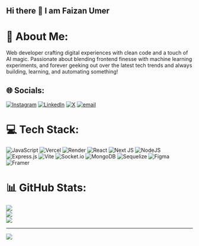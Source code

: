 ## Hi there 👋 I am Faizan Umer

# 💫 About Me:
Web developer crafting digital experiences with clean code and a touch of AI magic. Passionate about blending frontend finesse with machine learning experiments, and forever geeking out over the latest tech trends and always building, learning, and automating something!


## 🌐 Socials:
[![Instagram](https://img.shields.io/badge/Instagram-%23E4405F.svg?logo=Instagram&logoColor=white)](https://instagram.com/faizan_umer224) [![LinkedIn](https://img.shields.io/badge/LinkedIn-%230077B5.svg?logo=linkedin&logoColor=white)](https://linkedin.com/in/faizanumer224) [![X](https://img.shields.io/badge/X-black.svg?logo=X&logoColor=white)](https://x.com/Faizan_Umer224) [![email](https://img.shields.io/badge/Email-D14836?logo=gmail&logoColor=white)](mailto:faizanumer224@gmail.com) 

# 💻 Tech Stack:
![JavaScript](https://img.shields.io/badge/javascript-%23323330.svg?style=for-the-badge&logo=javascript&logoColor=%23F7DF1E) ![Vercel](https://img.shields.io/badge/vercel-%23000000.svg?style=for-the-badge&logo=vercel&logoColor=white) ![Render](https://img.shields.io/badge/Render-%46E3B7.svg?style=for-the-badge&logo=render&logoColor=white) ![React](https://img.shields.io/badge/react-%2320232a.svg?style=for-the-badge&logo=react&logoColor=%2361DAFB) ![Next JS](https://img.shields.io/badge/Next-black?style=for-the-badge&logo=next.js&logoColor=white) ![NodeJS](https://img.shields.io/badge/node.js-6DA55F?style=for-the-badge&logo=node.js&logoColor=white) ![Express.js](https://img.shields.io/badge/express.js-%23404d59.svg?style=for-the-badge&logo=express&logoColor=%2361DAFB) ![Vite](https://img.shields.io/badge/vite-%23646CFF.svg?style=for-the-badge&logo=vite&logoColor=white) ![Socket.io](https://img.shields.io/badge/Socket.io-black?style=for-the-badge&logo=socket.io&badgeColor=010101) ![MongoDB](https://img.shields.io/badge/MongoDB-%234ea94b.svg?style=for-the-badge&logo=mongodb&logoColor=white) ![Sequelize](https://img.shields.io/badge/Sequelize-52B0E7?style=for-the-badge&logo=Sequelize&logoColor=white) ![Figma](https://img.shields.io/badge/figma-%23F24E1E.svg?style=for-the-badge&logo=figma&logoColor=white) ![Framer](https://img.shields.io/badge/Framer-black?style=for-the-badge&logo=framer&logoColor=blue)
# 📊 GitHub Stats:
![](https://github-readme-stats.vercel.app/api?username=faizanumer224&theme=dark&hide_border=false&include_all_commits=true&count_private=true)<br/>
![](https://github-readme-streak-stats.herokuapp.com/?user=faizanumer224&theme=dark&hide_border=false)<br/>
![](https://github-readme-stats.vercel.app/api/top-langs/?username=faizanumer224&theme=dark&hide_border=false&include_all_commits=true&count_private=true&layout=compact)

---
[![](https://visitcount.itsvg.in/api?id=faizanumer224&icon=0&color=0)](https://visitcount.itsvg.in)

<!-- Proudly created with GPRM ( https://gprm.itsvg.in ) -->
